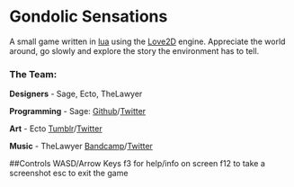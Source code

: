 # Gondolic Sensations

A small game written in [lua](https://www.lua.org/) using the [Love2D](https://love2d.org/) engine. Appreciate the world around, go slowly and explore the story the environment has to tell.

### The Team:
**Designers** - Sage, Ecto, TheLawyer

**Programming** - Sage: [Github](https://subsage.github.io/)/[Twitter](twitter.com/Sub_sage)

**Art** - Ecto [Tumblr](https://ectophage.tumblr.com/)/[Twitter](https://twitter.com/ectophage)

**Music** - TheLawyer [Bandcamp]( https://echodjek.bandcamp.com/)/[Twitter](https://twitter.com/echodjek)

##Controls
WASD/Arrow Keys
f3 for help/info on screen
f12 to take a screenshot
esc to exit the game

